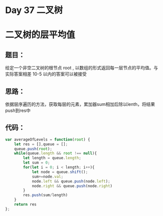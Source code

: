 # Day 37 二叉树

# 二叉树的层平均值

## 题目：

给定一个非空二叉树的根节点 root , 以数组的形式返回每一层节点的平均值。与实际答案相差 10-5 以内的答案可以被接受

## 思路：

依据层序遍历的方法，获取每层的元素，累加器sum相加后除以lenth，将结果push到res中

## 代码：

```javascript
var averageOfLevels = function(root) {
    let res = [],queue = [];
    queue.push(root);
    while(queue.length && root !== null){
        let length = queue.length;
        let sum = 0;
        for(let i = 0; i < length; i++){
            let node = queue.shift();
            sum+=node.val;
            node.left && queue.push(node.left);
            node.right && queue.push(node.right)
        }
        res.push(sum/length)
    }
    return res
};
```